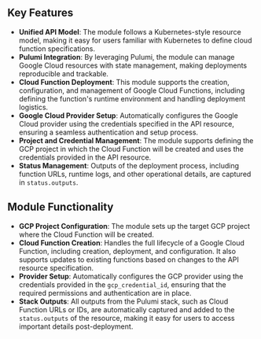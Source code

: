 
## Key Features

- **Unified API Model**: The module follows a Kubernetes-style resource model, making it easy for users familiar with Kubernetes to define cloud function specifications.
- **Pulumi Integration**: By leveraging Pulumi, the module can manage Google Cloud resources with state management, making deployments reproducible and trackable.
- **Cloud Function Deployment**: This module supports the creation, configuration, and management of Google Cloud Functions, including defining the function's runtime environment and handling deployment logistics.
- **Google Cloud Provider Setup**: Automatically configures the Google Cloud provider using the credentials specified in the API resource, ensuring a seamless authentication and setup process.
- **Project and Credential Management**: The module supports defining the GCP project in which the Cloud Function will be created and uses the credentials provided in the API resource.
- **Status Management**: Outputs of the deployment process, including function URLs, runtime logs, and other operational details, are captured in `status.outputs`.

## Module Functionality

- **GCP Project Configuration**: The module sets up the target GCP project where the Cloud Function will be created.
- **Cloud Function Creation**: Handles the full lifecycle of a Google Cloud Function, including creation, deployment, and configuration. It also supports updates to existing functions based on changes to the API resource specification.
- **Provider Setup**: Automatically configures the GCP provider using the credentials provided in the `gcp_credential_id`, ensuring that the required permissions and authentication are in place.
- **Stack Outputs**: All outputs from the Pulumi stack, such as Cloud Function URLs or IDs, are automatically captured and added to the `status.outputs` of the resource, making it easy for users to access important details post-deployment.
